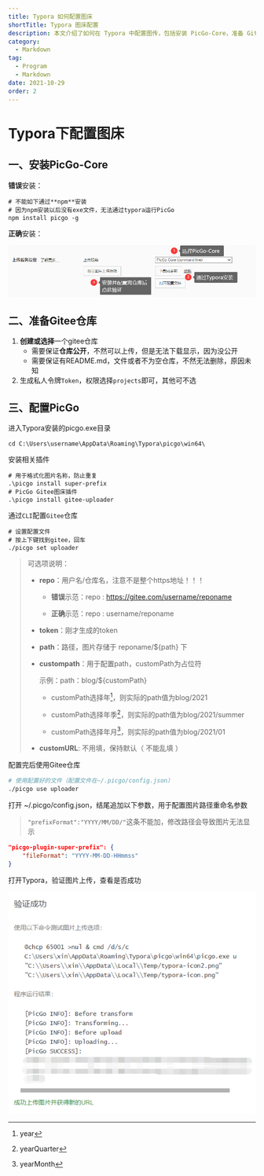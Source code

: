 ```yaml
---
title: Typora 如何配置图床
shortTitle: Typora 图床配置
description: 本文介绍了如何在 Typora 中配置图传，包括安装 PicGo-Core，准备 Gitee 仓库，配置 PicGo，格式化图片名称等内容。
category:
  - Markdown
tag:
  - Program
  - Markdown
date: 2021-10-29
order: 2
---
```


# Typora下配置图床

## 一、安装PicGo-Core

**错误**安装：

```shell
# 不能如下通过**npm**安装
# 因为npm安装以后没有exe文件，无法通过typora运行PicGo
npm install picgo -g
```

**正确**安装：

![img](https://raw.githubusercontent.com/Jxpro/PicBed/master/md/2021/10/29-223421.png)

## 二、准备Gitee仓库

1.   **创建或选择**一个gitee仓库
     -   需要保证**仓库公开**，不然可以上传，但是无法下载显示，因为没公开
     -   需要保证有README.md，文件或者不为空仓库，不然无法删除，原因未知
2.   生成私人令牌`Token`，权限选择`projects`即可，其他可不选

## 三、配置PicGo

进入Typora安装的picgo.exe目录

```shell
cd C:\Users\username\AppData\Roaming\Typora\picgo\win64\
```

安装相关插件

```shell
# 用于格式化图片名称，防止重复
.\picgo install super-prefix
# PicGo Gitee图床插件
.\picgo install gitee-uploader
```

通过`CLI`配置`Gitee`仓库

```shell
# 设置配置文件
# 按上下键找到gitee，回车
./picgo set uploader
```
>   可选项说明：
>
>   -   **repo**：用户名/仓库名，注意不是整个https地址！！！
>
>       -   **错误**示范：repo : https://gitee.com/username/reponame
>
>       -   **正确**示范：repo : username/reponame
>
>   -   **token**：刚才生成的token
>
>   -   **path**：路径，图片存储于 reponame/${path} 下
>
>   -   **custompath**：用于配置path，customPath为占位符
>
>       示例：path：blog/${customPath}
>
>       -   customPath选择年[^1]，则实际的path值为blog/2021
>
>       -   customPath选择年季[^2]，则实际的path值为blog/2021/summer
>
>       -   customPath选择年月[^3]，则实际的path值为blog/2021/01
>
>   -   **customURL**: 不用填，保持默认（ 不能乱填 ）

配置完后使用Gitee仓库

```   bash
# 使用配置好的文件（配置文件在~/.picgo/config.json）
./picgo use uploader
```

打开 ~/.picgo/config.json，结尾追加以下参数，用于配置图片路径重命名参数

>   `"prefixFormat":"YYYY/MM/DD/"`这条不能加，修改路径会导致图片无法显示

```json
"picgo-plugin-super-prefix": {
    "fileFormat": "YYYY-MM-DD-HHmmss"
}
```

打开Typora，验证图片上传，查看是否成功

![img](https://raw.githubusercontent.com/Jxpro/PicBed/master/md/2021/10/29-223429.png)

[^1]: year
[^2]: yearQuarter
[^3]: yearMonth
